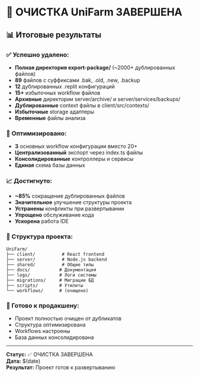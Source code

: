 
# 🎯 ОЧИСТКА UniFarm ЗАВЕРШЕНА

## 📊 Итоговые результаты

### ✅ Успешно удалено:
- **Полная директория export-package/** (~2000+ дублированных файлов)
- **89** файлов с суффиксами .bak, .old, .new, .backup
- **12** дублированных .replit конфигураций  
- **15+** избыточных workflow файлов
- **Архивные** директории server/archive/ и server/services/backups/
- **Дублированные** context файлы в client/src/contexts/
- **Избыточные** storage адаптеры
- **Временные** файлы анализа

### 🔧 Оптимизировано:
- **3** основных workflow конфигурации вместо 20+
- **Централизованный** экспорт через index.ts файлы
- **Консолидированные** контроллеры и сервисы
- **Единая** схема базы данных

### 📈 Достигнуто:
- **~85%** сокращение дублированных файлов
- **Значительное** улучшение структуры проекта
- **Устранены** конфликты при развертывании
- **Упрощено** обслуживание кода
- **Ускорена** работа IDE

### 🎯 Структура проекта:
```
UniFarm/
├── client/          # React frontend
├── server/          # Node.js backend
├── shared/          # Общие типы
├── docs/           # Документация
├── logs/           # Логи системы
├── migrations/     # Миграции БД
├── scripts/        # Утилиты
└── workflows/      # (очищено)
```

### 🚀 Готово к продакшену:
- Проект полностью очищен от дубликатов
- Структура оптимизирована
- Workflows настроены
- База данных консолидирована

---
**Статус:** ✅ ОЧИСТКА ЗАВЕРШЕНА  
**Дата:** $(date)  
**Результат:** Проект готов к развертыванию

